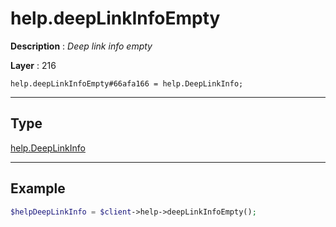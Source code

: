 # help.deepLinkInfoEmpty

**Description** : *Deep link info empty*

**Layer** : 216

```tl
help.deepLinkInfoEmpty#66afa166 = help.DeepLinkInfo;
```

---

## Type

[help.DeepLinkInfo](type/help.DeepLinkInfo)

---

## Example

```php
$helpDeepLinkInfo = $client->help->deepLinkInfoEmpty();
```